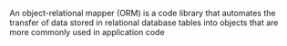 An object-relational mapper (ORM) is a code library
that automates the transfer of data stored in relational database tables
into objects that are more commonly used in application code
